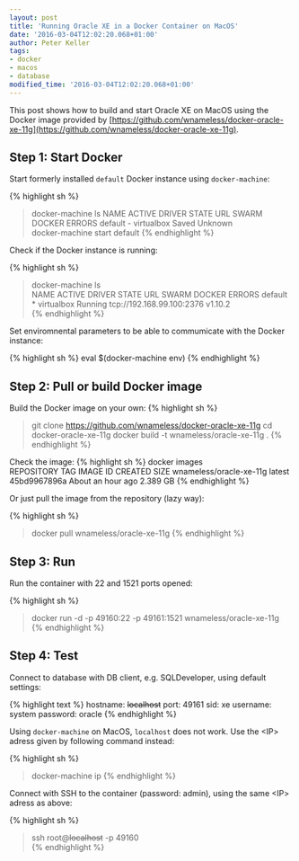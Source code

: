 ```yaml
---
layout: post
title: 'Running Oracle XE in a Docker Container on MacOS'
date: '2016-03-04T12:02:20.068+01:00'
author: Peter Keller
tags:
- docker
- macos
- database
modified_time: '2016-03-04T12:02:20.068+01:00'
---
```


This post shows how to build and start Oracle XE on MacOS using the Docker image provided by 
[https://github.com/wnameless/docker-oracle-xe-11g](https://github.com/wnameless/docker-oracle-xe-11g).


## Step 1: Start Docker

Start formerly installed `default` Docker instance using `docker-machine`:

{% highlight sh %}
> docker-machine ls
NAME      ACTIVE   DRIVER       STATE   URL   SWARM   DOCKER    ERRORS
default   -        virtualbox   Saved                 Unknown   
> docker-machine start default
{% endhighlight %}

Check if the Docker instance is running: 

{% highlight sh %}
> docker-machine ls    
NAME      ACTIVE   DRIVER       STATE     URL                         SWARM   DOCKER    ERRORS
default   *        virtualbox   Running   tcp://192.168.99.100:2376           v1.10.2   
{% endhighlight %}

Set enviromnental parameters to be able to commumicate with the Docker instance:

{% highlight sh %}
eval $(docker-machine env)
{% endhighlight %}

## Step 2: Pull or build Docker image

Build the Docker image on your own:
{% highlight sh %}
> git clone https://github.com/wnameless/docker-oracle-xe-11g
> cd docker-oracle-xe-11g
> docker build  -t wnameless/oracle-xe-11g .
{% endhighlight %}

Check the image:
{% highlight sh %}
docker images     
REPOSITORY                 TAG                 IMAGE ID            CREATED             SIZE
wnameless/oracle-xe-11g    latest              45bd9967896a        About an hour ago   2.389 GB
{% endhighlight %}

Or just pull the image from the repository (lazy way):

{% highlight sh %}
> docker pull wnameless/oracle-xe-11g
{% endhighlight %}

## Step 3: Run

Run the container with 22 and 1521 ports opened:

{% highlight sh %}
>  docker run -d -p 49160:22 -p 49161:1521 wnameless/oracle-xe-11g
{% endhighlight %}

## Step 4: Test

Connect to database with DB client, e.g. SQLDeveloper, using default settings:

{% highlight text %}
hostname: ~~localhost~~ <IP>
port: 49161
sid: xe
username: system
password: oracle
{% endhighlight %}

Using `docker-machine` on MacOS, `localhost` does not work. Use the &lt;IP&gt; adress given by
following command instead:

{% highlight sh %}
> docker-machine ip
{% endhighlight %}

Connect with SSH to the container (password: admin), using the same &lt;IP&gt; adress as above:

{% highlight sh %}
> ssh root@~~localhost~~<IP> -p 49160    
{% endhighlight %}    

